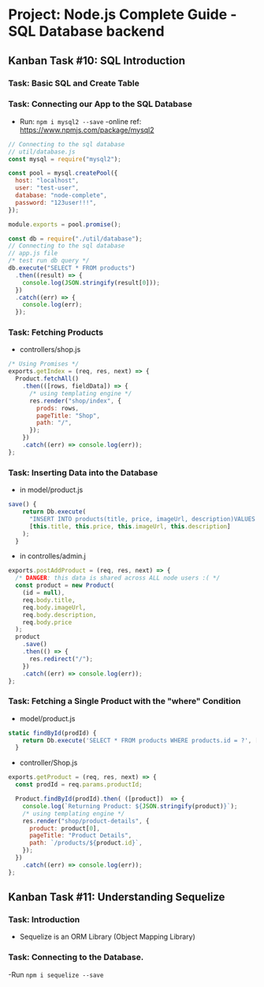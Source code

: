 # Project: Node.js Complete Guide -SQL Database backend

## Kanban Task #10: SQL Introduction

### Task: Basic SQL and Create Table

### Task: Connecting our App to the SQL Database

- Run: `npm i mysql2 --save`
  -online ref: <https://www.npmjs.com/package/mysql2>

```javascript
// Connecting to the sql database
// util/database.js
const mysql = require("mysql2");

const pool = mysql.createPool({
  host: "localhost",
  user: "test-user",
  database: "node-complete",
  password: "123user!!!",
});

module.exports = pool.promise();
```

```javascript
const db = require("./util/database");
// Connecting to the sql database
// app.js file
/* test run db query */
db.execute("SELECT * FROM products")
  .then((result) => {
    console.log(JSON.stringify(result[0]));
  })
  .catch((err) => {
    console.log(err);
  });
```

### Task: Fetching Products

- controllers/shop.js

```javascript
/* Using Promises */
exports.getIndex = (req, res, next) => {
  Product.fetchAll()
    .then(([rows, fieldData]) => {
      /* using templating engine */
      res.render("shop/index", {
        prods: rows,
        pageTitle: "Shop",
        path: "/",
      });
    })
    .catch((err) => console.log(err));
};
```

### Task: Inserting Data into the Database

- in model/product.js

```JavaScript
save() {
    return Db.execute(
      "INSERT INTO products(title, price, imageUrl, description)VALUES (?,?,?,?)",
      [this.title, this.price, this.imageUrl, this.description]
    );
  }
```

- in controlles/admin.j

```JavaScript
exports.postAddProduct = (req, res, next) => {
  /* DANGER: this data is shared across ALL node users :( */
  const product = new Product(
    (id = null),
    req.body.title,
    req.body.imageUrl,
    req.body.description,
    req.body.price
  );
  product
    .save()
    .then(() => {
      res.redirect("/");
    })
    .catch((err) => console.log(err));
};
```

### Task: Fetching a Single Product with the "where" Condition

- model/product.js

```JavaScript
static findById(prodId) {
    return Db.execute('SELECT * FROM products WHERE products.id = ?', [prodId]);
  }
```

- controller/Shop.js

```JavaScript
exports.getProduct = (req, res, next) => {
  const prodId = req.params.productId;

  Product.findById(prodId).then( ([product])  => {
    console.log(`Returning Product: ${JSON.stringify(product)}`);
    /* using templating engine */
    res.render("shop/product-details", {
      product: product[0],
      pageTitle: "Product Details",
      path: `/products/${product.id}`,
    });
  })
    .catch((err) => console.log(err));
};
```

## Kanban Task #11: Understanding Sequelize

### Task: Introduction

- Sequelize is an ORM Library (Object Mapping Library)

### Task: Connecting to the Database.

-Run ```npm i sequelize --save```
